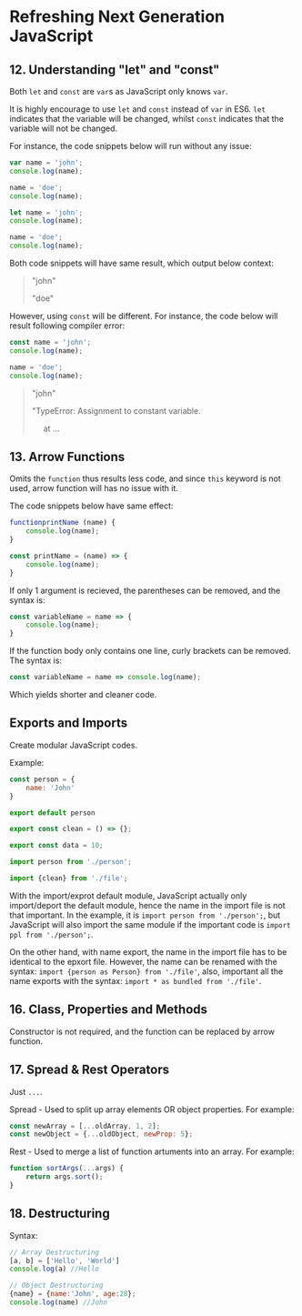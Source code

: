 # Refreshing Next Generation JavaScript

## 12. Understanding "let" and "const"

Both `let` and `const` are `var`s as JavaScript only knows `var`. 

It is highly encourage to use `let` and `const` instead of `var` in ES6. `let` indicates that the variable will be changed, whilst `const` indicates that the variable will not be changed.

For instance, the code snippets below will run without any issue:

```javascript
var name = 'john';
console.log(name);

name = 'doe';
console.log(name);
```

```javascript
let name = 'john';
console.log(name);

name = 'doe';
console.log(name);
```

Both code snippets will have same result, which output below context:

> "john"
> 
> "doe"

However, using `const` will be different. For instance, the code below will result following compiler error:

```javascript
const name = 'john';
console.log(name);

name = 'doe';
console.log(name);
```

> "john"
> 
> "TypeError: Assignment to constant variable.
> 
>&nbsp;&nbsp;  &nbsp;&nbsp;at ...

## 13. Arrow Functions

Omits the `function` thus results less code, and since `this` keyword is not used, arrow function will has no issue with it.

The code snippets below have same effect:

```javascript
functionprintName (name) {
    console.log(name);
}

const printName = (name) => {
    console.log(name);
}
```

If only 1 argument is recieved, the parentheses can be removed, and the syntax is: 

```javascript
const variableName = name => {
    console.log(name);
}
```

If the function body only contains one line, curly brackets can be removed. The syntax is:

```javascript
const variableName = name => console.log(name);
```

Which yields shorter and cleaner code.

## Exports and Imports

Create modular JavaScript codes.

Example:

```javascript
const person = {
    name: 'John'
}

export default person

export const clean = () => {};

export const data = 10;

import person from './person';

import {clean} from './file';
```

With the import/exprot default module, JavaScript actually only import/deport the default module, hence the name in the import file is not that important. In the example, it is `import person from './person';`, but JavaScript will also import the same module if the important code is `import ppl from './person';`.

On the other hand, with name export, the name in the import file has to be identical to the epxort file. However, the name can be renamed with the syntax: `import {person as Person} from './file'`, also, important all the name exports with the syntax: `import * as bundled from './file'`.

## 16. Class, Properties and Methods

Constructor is not required, and the function can be replaced by arrow function.

## 17. Spread & Rest Operators

Just `...`.

Spread - Used to split up array elements OR object properties. For example:

```javascript
const newArray = [...oldArray, 1, 2];
const newObject = {...oldObject, newProp: 5};
```

Rest - Used to merge a list of function artuments into an array. For example:

```javascript
function sortArgs(...args) {
    return args.sort();
}
```

## 18. Destructuring

Syntax:

```javascript
// Array Destructuring
[a, b] = ['Hello', 'World']
console.log(a) //Hello

// Object Destructuring
{name} = {name:'John', age:28};
console.log(name) //John
```